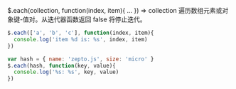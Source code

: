 $.each(collection, function(index, item){ ... })  ⇒ collection
遍历数组元素或对象键-值对。从迭代器函数返回 false 将停止迭代。
```js
$.each(['a', 'b', 'c'], function(index, item){
  console.log('item %d is: %s', index, item)
})

var hash = { name: 'zepto.js', size: 'micro' }
$.each(hash, function(key, value){
  console.log('%s: %s', key, value)
})
```